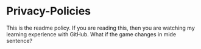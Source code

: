 # Privacy-Policies
This is the readme policy.  If you are reading this, then you are watching my learning experience with GitHub. 
What if the game changes in mide sentence? 

